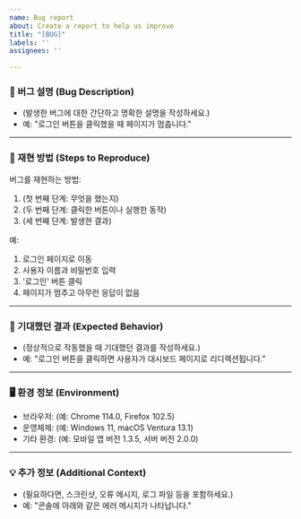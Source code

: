 ```yaml
---
name: Bug report
about: Create a report to help us improve
title: "[BUG]"
labels: ''
assignees: ''

---
```


### 🐞 버그 설명 (Bug Description)
- (발생한 버그에 대한 간단하고 명확한 설명을 작성하세요.)
- 예: "로그인 버튼을 클릭했을 때 페이지가 멈춥니다."

---

### 🔄 재현 방법 (Steps to Reproduce)
버그를 재현하는 방법:
1. (첫 번째 단계: 무엇을 했는지)
2. (두 번째 단계: 클릭한 버튼이나 실행한 동작)
3. (세 번째 단계: 발생한 결과)

예:
1. 로그인 페이지로 이동
2. 사용자 이름과 비밀번호 입력
3. '로그인' 버튼 클릭
4. 페이지가 멈추고 아무런 응답이 없음

---

### 🤔 기대했던 결과 (Expected Behavior)
- (정상적으로 작동했을 때 기대했던 결과를 작성하세요.)
- 예: "로그인 버튼을 클릭하면 사용자가 대시보드 페이지로 리디렉션됩니다."

---

### 🖥️ 환경 정보 (Environment)
- 브라우저: (예: Chrome 114.0, Firefox 102.5)
- 운영체제: (예: Windows 11, macOS Ventura 13.1)
- 기타 환경: (예: 모바일 앱 버전 1.3.5, 서버 버전 2.0.0)

---

### 💡 추가 정보 (Additional Context)
- (필요하다면, 스크린샷, 오류 메시지, 로그 파일 등을 포함하세요.)
- 예: "콘솔에 아래와 같은 에러 메시지가 나타납니다."
